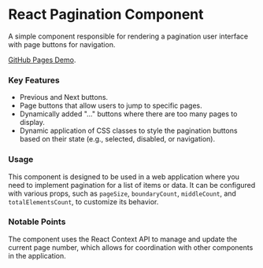 # React Pagination Component

A simple component responsible for rendering a pagination user interface with page buttons for navigation.

[GitHub Pages Demo](https://romandykyi.github.io/react-pagination-component/).

### Key Features

* Previous and Next buttons.
* Page buttons that allow users to jump to specific pages.
* Dynamically added "..." buttons where there are too many pages to display.
* Dynamic application of CSS classes to style the pagination buttons based on their state (e.g., selected, disabled, or navigation).

### Usage

This component is designed to be used in a web application where you need to implement pagination for a list of items or data.
It can be configured with various props, such as `pageSize`, `boundaryCount`, `middleCount`, and `totalElementsCount`, to customize its behavior.

### Notable Points

The component uses the React Context API to manage and update the current page number, which allows for coordination with other components in the application.
